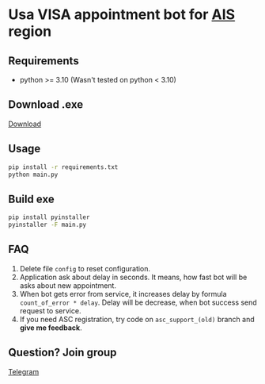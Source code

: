 # Usa VISA appointment bot for [AIS](https://ais.usvisa-info.com/) region

## Requirements

- python >= 3.10 (Wasn't tested on python < 3.10)

## Download .exe

[Download](https://github.com/aigrvch/USA-VISA-Bot/releases)

## Usage

```sh
pip install -r requirements.txt
python main.py
```

## Build exe

```sh
pip install pyinstaller
pyinstaller -F main.py
```

## FAQ

1. Delete file `config` to reset configuration.
2. Application ask about delay in seconds. It means, how fast bot will be asks about new appointment.
3. When bot gets error from service, it increases delay by formula `count_of_error * delay`. Delay will be decrease,
   when bot success send request to service.
4. If you need ASC registration, try code on `asc_support_(old)` branch and **give me feedback**.

## Question? Join group

[Telegram](https://t.me/u_s_a_visa_bot)
